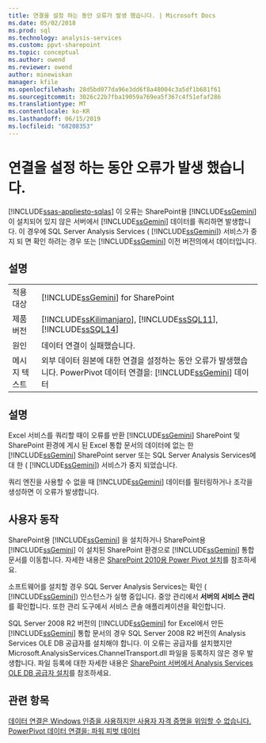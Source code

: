 ```yaml
---
title: 연결을 설정 하는 동안 오류가 발생 했습니다. | Microsoft Docs
ms.date: 05/02/2018
ms.prod: sql
ms.technology: analysis-services
ms.custom: ppvt-sharepoint
ms.topic: conceptual
ms.author: owend
ms.reviewer: owend
author: minewiskan
manager: kfile
ms.openlocfilehash: 28d5bd077da96e3dd6f8a48004c3a5df1b681f61
ms.sourcegitcommit: 3026c22b7fba19059a769ea5f367c4f51efaf286
ms.translationtype: MT
ms.contentlocale: ko-KR
ms.lasthandoff: 06/15/2019
ms.locfileid: "68208353"
---
```

# <a name="an-error-occurred-during-an-attempt-to-establish-a-connection"></a>연결을 설정 하는 동안 오류가 발생 했습니다.
[!INCLUDE[ssas-appliesto-sqlas](../../includes/ssas-appliesto-sqlas.md)]
  이 오류는 SharePoint용 [!INCLUDE[ssGemini](../../includes/ssgemini-md.md)] 이 설치되어 있지 않은 서버에서 [!INCLUDE[ssGemini](../../includes/ssgemini-md.md)] 데이터를 쿼리하면 발생합니다. 이 경우에 SQL Server Analysis Services ( [!INCLUDE[ssGemini](../../includes/ssgemini-md.md)]) 서비스가 중지 되 면 확인 하려는 경우 또는 [!INCLUDE[ssGemini](../../includes/ssgemini-md.md)] 이전 버전의에서 데이터입니다.  
  
## <a name="details"></a>설명  
  
|||  
|-|-|  
|적용 대상|[!INCLUDE[ssGemini](../../includes/ssgemini-md.md)] for SharePoint|  
|제품 버전|[!INCLUDE[ssKilimanjaro](../../includes/sskilimanjaro-md.md)], [!INCLUDE[ssSQL11](../../includes/sssql11-md.md)], [!INCLUDE[ssSQL14](../../includes/sssql14-md.md)]|  
|원인|데이터 연결이 실패했습니다.|  
|메시지 텍스트|외부 데이터 원본에 대한 연결을 설정하는 동안 오류가 발생했습니다. PowerPivot 데이터 연결을: [!INCLUDE[ssGemini](../../includes/ssgemini-md.md)] 데이터|  
  
## <a name="explanation"></a>설명  
 Excel 서비스를 쿼리할 때이 오류를 반환 [!INCLUDE[ssGemini](../../includes/ssgemini-md.md)] SharePoint 및 SharePoint 환경에 게시 된 Excel 통합 문서의 데이터에 없는 한 [!INCLUDE[ssGemini](../../includes/ssgemini-md.md)] SharePoint server 또는 SQL Server Analysis Services에 대 한 ( [!INCLUDE[ssGemini](../../includes/ssgemini-md.md)]) 서비스가 중지 되었습니다.  
  
 쿼리 엔진을 사용할 수 없을 때 [!INCLUDE[ssGemini](../../includes/ssgemini-md.md)] 데이터를 필터링하거나 조각을 생성하면 이 오류가 발생합니다.  
  
## <a name="user-action"></a>사용자 동작  
 SharePoint용 [!INCLUDE[ssGemini](../../includes/ssgemini-md.md)] 을 설치하거나 SharePoint용 [!INCLUDE[ssGemini](../../includes/ssgemini-md.md)] 이 설치된 SharePoint 환경으로 [!INCLUDE[ssGemini](../../includes/ssgemini-md.md)] 통합 문서를 이동합니다. 자세한 내용은 [SharePoint 2010용 Power Pivot 설치](http://msdn.microsoft.com/8d47dde7-c941-4280-a934-e2fe3f9a938f)를 참조하세요.  
  
 소프트웨어를 설치할 경우 SQL Server Analysis Services는 확인 ( [!INCLUDE[ssGemini](../../includes/ssgemini-md.md)]) 인스턴스가 실행 중입니다. 중앙 관리에서 **서버의 서비스 관리** 를 확인합니다. 또한 관리 도구에서 서비스 콘솔 애플리케이션을 확인합니다.  
  
 SQL Server 2008 R2 버전의 [!INCLUDE[ssGemini](../../includes/ssgemini-md.md)] for Excel에서 만든 [!INCLUDE[ssGemini](../../includes/ssgemini-md.md)] 통합 문서의 경우 SQL Server 2008 R2 버전의 Analysis Services OLE DB 공급자를 설치해야 합니다. 이 오류는 공급자를 설치했지만 Microsoft.AnalysisServices.ChannelTransport.dll 파일을 등록하지 않은 경우 발생합니다. 파일 등록에 대한 자세한 내용은 [SharePoint 서버에서 Analysis Services OLE DB 공급자 설치](http://msdn.microsoft.com/2c62daf9-1f2d-4508-a497-af62360ee859)를 참조하세요.  
  
## <a name="see-also"></a>관련 항목  
 [데이터 연결은 Windows 인증을 사용하지만 사용자 자격 증명을 위임할 수 없습니다. PowerPivot 데이터 연결을: 파워 피벗 데이터](../../analysis-services/power-pivot-sharepoint/the-data-connection-user-could-not-be-delegated.md)  
  
  
